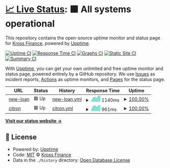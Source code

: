 # [📈 Live Status](https://ninetydays.github.io/Upptime): <!--live status--> **🟩 All systems operational**

This repository contains the open-source uptime monitor and status page for [Kross Finance](https://ninetydays.github.io/Upptime), powered by [Upptime](https://github.com/upptime/upptime).

[![Uptime CI](https://github.com/ninetydays/Upptime/workflows/Uptime%20CI/badge.svg)](https://github.com/ninetydays/Upptime/actions?query=workflow%3A%22Uptime+CI%22)
[![Response Time CI](https://github.com/ninetydays/Upptime/workflows/Response%20Time%20CI/badge.svg)](https://github.com/ninetydays/Upptime/actions?query=workflow%3A%22Response+Time+CI%22)
[![Graphs CI](https://github.com/ninetydays/Upptime/workflows/Graphs%20CI/badge.svg)](https://github.com/ninetydays/Upptime/actions?query=workflow%3A%22Graphs+CI%22)
[![Static Site CI](https://github.com/ninetydays/Upptime/workflows/Static%20Site%20CI/badge.svg)](https://github.com/ninetydays/Upptime/actions?query=workflow%3A%22Static+Site+CI%22)
[![Summary CI](https://github.com/ninetydays/Upptime/workflows/Summary%20CI/badge.svg)](https://github.com/ninetydays/Upptime/actions?query=workflow%3A%22Summary+CI%22)

With [Upptime](https://upptime.js.org), you can get your own unlimited and free uptime monitor and status page, powered entirely by a GitHub repository. We use [Issues](https://github.com/ninetydays/Upptime/issues) as incident reports, [Actions](https://github.com/ninetydays/Upptime/actions) as uptime monitors, and [Pages](https://ninetydays.github.io/Upptime) for the status page.

<!--start: status pages-->
<!-- This summary is generated by Upptime (https://github.com/upptime/upptime) -->
<!-- Do not edit this manually, your changes will be overwritten -->
<!-- prettier-ignore -->
| URL | Status | History | Response Time | Uptime |
| --- | ------ | ------- | ------------- | ------ |
| <img alt="" src="https://icons.duckduckgo.com/ip3/90days.kr.ico" height="13"> [new-loan](https://90days.kr/) | 🟩 Up | [new-loan.yml](https://github.com/ninetydays/Upptime/commits/HEAD/history/new-loan.yml) | <details><summary><img alt="Response time graph" src="./graphs/new-loan/response-time-week.png" height="20"> 1140ms</summary><br><a href="https://ninetydays.github.io/Upptime/history/new-loan"><img alt="Response time 1140" src="https://img.shields.io/endpoint?url=https%3A%2F%2Fraw.githubusercontent.com%2Fninetydays%2FUpptime%2FHEAD%2Fapi%2Fnew-loan%2Fresponse-time.json"></a><br><a href="https://ninetydays.github.io/Upptime/history/new-loan"><img alt="24-hour response time 1140" src="https://img.shields.io/endpoint?url=https%3A%2F%2Fraw.githubusercontent.com%2Fninetydays%2FUpptime%2FHEAD%2Fapi%2Fnew-loan%2Fresponse-time-day.json"></a><br><a href="https://ninetydays.github.io/Upptime/history/new-loan"><img alt="7-day response time 1140" src="https://img.shields.io/endpoint?url=https%3A%2F%2Fraw.githubusercontent.com%2Fninetydays%2FUpptime%2FHEAD%2Fapi%2Fnew-loan%2Fresponse-time-week.json"></a><br><a href="https://ninetydays.github.io/Upptime/history/new-loan"><img alt="30-day response time 1140" src="https://img.shields.io/endpoint?url=https%3A%2F%2Fraw.githubusercontent.com%2Fninetydays%2FUpptime%2FHEAD%2Fapi%2Fnew-loan%2Fresponse-time-month.json"></a><br><a href="https://ninetydays.github.io/Upptime/history/new-loan"><img alt="1-year response time 1140" src="https://img.shields.io/endpoint?url=https%3A%2F%2Fraw.githubusercontent.com%2Fninetydays%2FUpptime%2FHEAD%2Fapi%2Fnew-loan%2Fresponse-time-year.json"></a></details> | <details><summary><a href="https://ninetydays.github.io/Upptime/history/new-loan">100.00%</a></summary><a href="https://ninetydays.github.io/Upptime/history/new-loan"><img alt="All-time uptime 100.00%" src="https://img.shields.io/endpoint?url=https%3A%2F%2Fraw.githubusercontent.com%2Fninetydays%2FUpptime%2FHEAD%2Fapi%2Fnew-loan%2Fuptime.json"></a><br><a href="https://ninetydays.github.io/Upptime/history/new-loan"><img alt="24-hour uptime 100.00%" src="https://img.shields.io/endpoint?url=https%3A%2F%2Fraw.githubusercontent.com%2Fninetydays%2FUpptime%2FHEAD%2Fapi%2Fnew-loan%2Fuptime-day.json"></a><br><a href="https://ninetydays.github.io/Upptime/history/new-loan"><img alt="7-day uptime 100.00%" src="https://img.shields.io/endpoint?url=https%3A%2F%2Fraw.githubusercontent.com%2Fninetydays%2FUpptime%2FHEAD%2Fapi%2Fnew-loan%2Fuptime-week.json"></a><br><a href="https://ninetydays.github.io/Upptime/history/new-loan"><img alt="30-day uptime 100.00%" src="https://img.shields.io/endpoint?url=https%3A%2F%2Fraw.githubusercontent.com%2Fninetydays%2FUpptime%2FHEAD%2Fapi%2Fnew-loan%2Fuptime-month.json"></a><br><a href="https://ninetydays.github.io/Upptime/history/new-loan"><img alt="1-year uptime 100.00%" src="https://img.shields.io/endpoint?url=https%3A%2F%2Fraw.githubusercontent.com%2Fninetydays%2FUpptime%2FHEAD%2Fapi%2Fnew-loan%2Fuptime-year.json"></a></details>
| <img alt="" src="https://icons.duckduckgo.com/ip3/loan.90days.kr.ico" height="13"> [citron](https://loan.90days.kr/) | 🟩 Up | [citron.yml](https://github.com/ninetydays/Upptime/commits/HEAD/history/citron.yml) | <details><summary><img alt="Response time graph" src="./graphs/citron/response-time-week.png" height="20"> 961ms</summary><br><a href="https://ninetydays.github.io/Upptime/history/citron"><img alt="Response time 961" src="https://img.shields.io/endpoint?url=https%3A%2F%2Fraw.githubusercontent.com%2Fninetydays%2FUpptime%2FHEAD%2Fapi%2Fcitron%2Fresponse-time.json"></a><br><a href="https://ninetydays.github.io/Upptime/history/citron"><img alt="24-hour response time 961" src="https://img.shields.io/endpoint?url=https%3A%2F%2Fraw.githubusercontent.com%2Fninetydays%2FUpptime%2FHEAD%2Fapi%2Fcitron%2Fresponse-time-day.json"></a><br><a href="https://ninetydays.github.io/Upptime/history/citron"><img alt="7-day response time 961" src="https://img.shields.io/endpoint?url=https%3A%2F%2Fraw.githubusercontent.com%2Fninetydays%2FUpptime%2FHEAD%2Fapi%2Fcitron%2Fresponse-time-week.json"></a><br><a href="https://ninetydays.github.io/Upptime/history/citron"><img alt="30-day response time 961" src="https://img.shields.io/endpoint?url=https%3A%2F%2Fraw.githubusercontent.com%2Fninetydays%2FUpptime%2FHEAD%2Fapi%2Fcitron%2Fresponse-time-month.json"></a><br><a href="https://ninetydays.github.io/Upptime/history/citron"><img alt="1-year response time 961" src="https://img.shields.io/endpoint?url=https%3A%2F%2Fraw.githubusercontent.com%2Fninetydays%2FUpptime%2FHEAD%2Fapi%2Fcitron%2Fresponse-time-year.json"></a></details> | <details><summary><a href="https://ninetydays.github.io/Upptime/history/citron">100.00%</a></summary><a href="https://ninetydays.github.io/Upptime/history/citron"><img alt="All-time uptime 100.00%" src="https://img.shields.io/endpoint?url=https%3A%2F%2Fraw.githubusercontent.com%2Fninetydays%2FUpptime%2FHEAD%2Fapi%2Fcitron%2Fuptime.json"></a><br><a href="https://ninetydays.github.io/Upptime/history/citron"><img alt="24-hour uptime 100.00%" src="https://img.shields.io/endpoint?url=https%3A%2F%2Fraw.githubusercontent.com%2Fninetydays%2FUpptime%2FHEAD%2Fapi%2Fcitron%2Fuptime-day.json"></a><br><a href="https://ninetydays.github.io/Upptime/history/citron"><img alt="7-day uptime 100.00%" src="https://img.shields.io/endpoint?url=https%3A%2F%2Fraw.githubusercontent.com%2Fninetydays%2FUpptime%2FHEAD%2Fapi%2Fcitron%2Fuptime-week.json"></a><br><a href="https://ninetydays.github.io/Upptime/history/citron"><img alt="30-day uptime 100.00%" src="https://img.shields.io/endpoint?url=https%3A%2F%2Fraw.githubusercontent.com%2Fninetydays%2FUpptime%2FHEAD%2Fapi%2Fcitron%2Fuptime-month.json"></a><br><a href="https://ninetydays.github.io/Upptime/history/citron"><img alt="1-year uptime 100.00%" src="https://img.shields.io/endpoint?url=https%3A%2F%2Fraw.githubusercontent.com%2Fninetydays%2FUpptime%2FHEAD%2Fapi%2Fcitron%2Fuptime-year.json"></a></details>

<!--end: status pages-->

[**Visit our status website →**](https://ninetydays.github.io/Upptime)

## 📄 License

- Powered by: [Upptime](https://github.com/upptime/upptime)
- Code: [MIT](./LICENSE) © [Kross Finance](https://ninetydays.github.io/Upptime)
- Data in the `./history` directory: [Open Database License](https://opendatacommons.org/licenses/odbl/1-0/)
